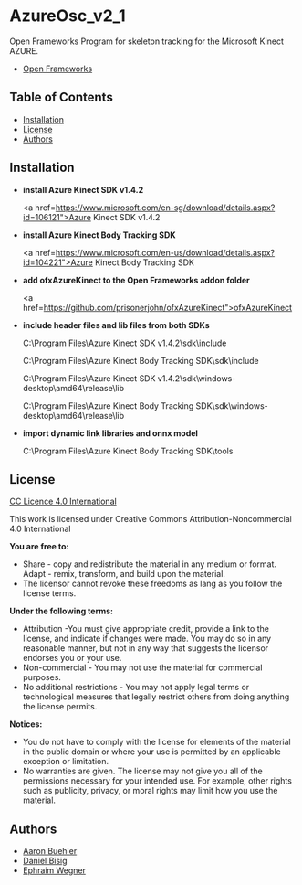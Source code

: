 # AzureOsc_v2_1

Open Frameworks Program for skeleton tracking for the Microsoft Kinect AZURE.
* <a href="https://openframeworks.cc/">Open Frameworks</a>


## Table of Contents

* <a href="https://github.com/ewgnr/SphericalInstruments/blob/main/README.md#installation">Installation</a>
* <a href="https://github.com/ewgnr/SphericalInstruments/blob/main/README.md#License">License</a>
* <a href="https://github.com/ewgnr/SphericalInstruments/blob/main/README.md#Authors">Authors</a>

## Installation

* **install Azure Kinect SDK v1.4.2**
  
  <a href=https://www.microsoft.com/en-sg/download/details.aspx?id=106121">Azure Kinect SDK v1.4.2</a>

* **install Azure Kinect Body Tracking SDK**
  
  <a href=https://www.microsoft.com/en-us/download/details.aspx?id=104221">Azure Kinect Body Tracking SDK</a>

* **add ofxAzureKinect to the Open Frameworks addon folder**
  
  <a href=https://github.com/prisonerjohn/ofxAzureKinect">ofxAzureKinect</a>

* **include header files and lib files from both SDKs**
  
  C:\Program Files\Azure Kinect SDK v1.4.2\sdk\include

  C:\Program Files\Azure Kinect Body Tracking SDK\sdk\include
  
  C:\Program Files\Azure Kinect SDK v1.4.2\sdk\windows-desktop\amd64\release\lib

  C:\Program Files\Azure Kinect Body Tracking SDK\sdk\windows-desktop\amd64\release\lib

* **import dynamic link libraries and onnx model**

  C:\Program Files\Azure Kinect Body Tracking SDK\tools

## License

<a href="https://creativecommons.org/licenses/by/4.0//">CC Licence 4.0 International</a>

This work is licensed under Creative Commons Attribution-Noncommercial 4.0 International

**You are free to:**
* Share - copy and redistribute the material in any medium or format. Adapt - remix, transform, and build upon the material.
* The licensor cannot revoke these freedoms as lang as you follow the license terms.

**Under the following terms:**
* Attribution -You must give appropriate credit, provide a link to the license, and indicate if changes were made. You may do so in any reasonable manner, but not in any way that suggests the licensor endorses you or your use.
* Non-commercial - You may not use the material for commercial purposes.
* No additional restrictions - You may not apply legal terms or technological measures that legally restrict others from doing anything the license permits.

**Notices:**
* You do not have to comply with the license for elements of the material in the public domain or where your use is permitted by an applicable exception or limitation.
* No warranties are given. The license may not give you all of the permissions necessary for your intended use. For example, other rights such as publicity, privacy, or moral rights may limit how you use the material.

## Authors
* <a href="https://github.com/aaronbue">Aaron Buehler</a>
* <a href="https://github.com/bisnad">Daniel Bisig</a>
* <a href="https://github.com/ewgnr">Ephraim Wegner</a>
